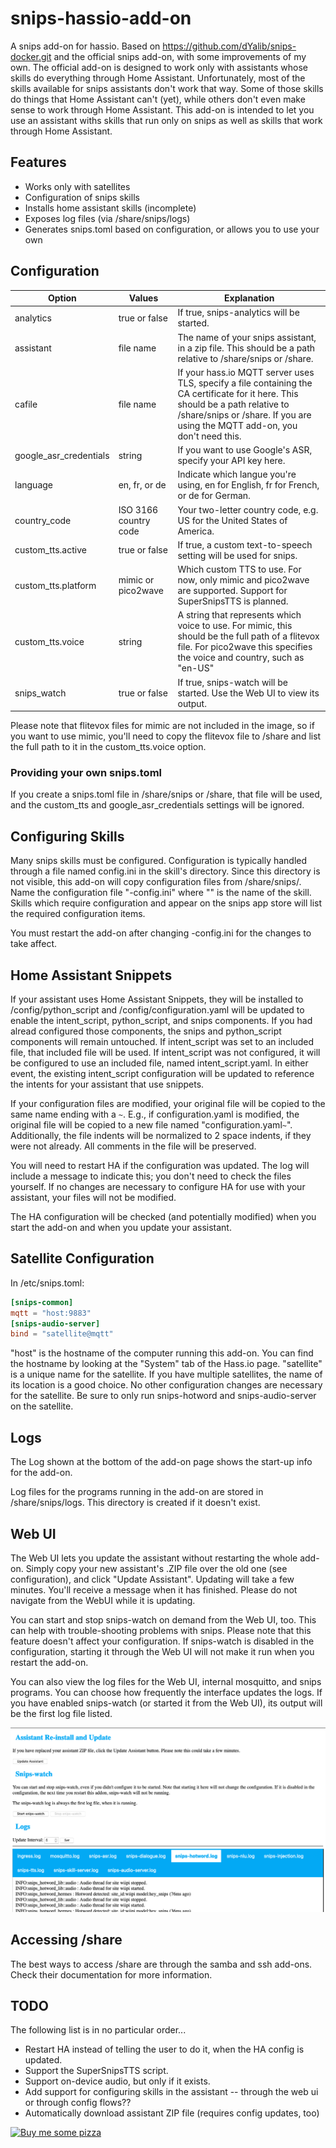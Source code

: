 # snips-hassio-add-on
A snips add-on for hassio.  Based on
https://github.com/dYalib/snips-docker.git and the official snips add-on,
with some improvements of my own.  The official add-on is designed to work
only with assistants whose skills do everything through Home Assistant.
Unfortunately, most of the skills available for snips assistants don't work
that way.  Some of those skills do things that Home Assistant can't (yet),
while others don't even make sense to work through Home Assistant.  This
add-on is intended to let you use an assistant withs skills that run only on
snips as well as skills that work through Home Assistant.

## Features
- Works only with satellites
- Configuration of snips skills
- Installs home assistant skills (incomplete)
- Exposes log files (via /share/snips/logs)
- Generates snips.toml based on configuration, or allows you to use your own

## Configuration
| Option | Values | Explanation |
|--------|--------|-------------|
|analytics|true or false|If true, snips-analytics will be started.|
|assistant|file name|The name of your snips assistant, in a zip file.  This should be a path relative to /share/snips or /share.|
|cafile|file name|If your hass.io MQTT server uses TLS, specify a file containing the CA certificate for it here.  This should be a path relative to /share/snips or /share.  If you are using the MQTT add-on, you don't need this.|
|google_asr_credentials|string|If you want to use Google's ASR, specify your API key here.|
|language|en, fr, or de|Indicate which langue you're using, en for English, fr for French, or de for German.|
|country_code|ISO 3166 country code|Your two-letter country code, e.g. US for the United States of America.|
|custom_tts.active|true or false|If true, a custom text-to-speech setting will be used for snips.|
|custom_tts.platform|mimic or pico2wave|Which custom TTS to use. For now, only mimic and pico2wave are supported.  Support for SuperSnipsTTS is planned.|
|custom_tts.voice|string|A string that represents which voice to use.  For mimic, this should be the full path of a flitevox file.  For pico2wave this specifies the voice and country, such as "en-US"|
|snips_watch|true or false|If true, snips-watch will be started.  Use the Web UI to view its output.|

Please note that flitevox files for mimic are not included in the image, so
if you want to use mimic, you'll need to copy the flitevox file to /share
and list the full path to it in the custom_tts.voice option.

### Providing your own snips.toml
If you create a snips.toml file in /share/snips or /share, that file will be
used, and the custom_tts and google_asr_credentials settings will be
ignored.

## Configuring Skills
Many snips skills must be configured. Configuration is typically handled
through a file named config.ini in the skill's directory.  Since this
directory is not visible, this add-on will copy configuration files from
/share/snips/.  Name the configuration file "<skillname>-config.ini" where
"<skillname>" is the name of the skill.  Skills which require configuration
and appear on the snips app store will list the required configuration
items.

You must restart the add-on after changing <skillname>-config.ini for the
changes to take affect.

## Home Assistant Snippets
If your assistant uses Home Assistant Snippets, they will be installed to
/config/python_script and /config/configuration.yaml will be updated to
enable the intent_script, python_script, and snips components.  If you had
alread configured those components, the snips and python_script components
will remain untouched.  If intent_script was set to an included file, that
included file will be used.  If intent_script was not configured, it will be
configured to use an included file, named intent_script.yaml.  In either
event, the existing intent_script configuration will be updated to reference
the intents for your assistant that use snippets.

If your configuration files are modified, your original file will be copied
to the same name ending with a `~`.  E.g., if configuration.yaml is
modified, the original file will be copied to a new file named
"configuration.yaml`~`".  Additionally, the file indents will be normalized
to 2 space indents, if they were not already.  All comments in the file will
be preserved.

You will need to restart HA if the configuration was updated.  The log will
include a message to indicate this; you don't need to check the files
yourself.  If no changes are necessary to configure HA for use with your
assistant, your files will not be modified.

The HA configuration will be checked (and potentially modified) when you
start the add-on and when you update your assistant.

## Satellite Configuration
In /etc/snips.toml:
```toml
[snips-common]
mqtt = "host:9883"
[snips-audio-server]
bind = "satellite@mqtt"
```
"host" is the hostname of the computer running this add-on.  You can find
the hostname by looking at the "System" tab of the Hass.io page.
"satellite" is a unique name for the satellite.  If you have multiple
satellites, the name of its location is a good choice.  No other
configuration changes are necessary for the satellite.  Be sure to only run
snips-hotword and snips-audio-server on the satellite.

## Logs
The Log shown at the bottom of the add-on page shows the start-up info for
the add-on.

Log files for the programs running in the add-on are stored in
/share/snips/logs.  This directory is created if it doesn't exist.
 
## Web UI
The Web UI lets you update the assistant without restarting the whole
add-on.  Simply copy your new assistant's .ZIP file over the old one (see
configuration), and click "Update Assistant".  Updating will take a few
minutes.  You'll receive a message when it has finished.  Please do not
navigate from the WebUI while it is updating.

You can start and stop snips-watch on demand from the Web UI, too.  This can
help with trouble-shooting problems with snips.  Please note that this
feature doesn't affect your configuration.  If snips-watch is disabled in
the configuration, starting it through the Web UI will not make it run when
you restart the add-on.

You can also view the log files for the Web UI, internal mosquitto, and
snips programs.  You can choose how frequently the interface updates the
logs.  If you have enabled snips-watch (or started it from the Web UI), its
output will be the first log file listed.

![Web UI Screenshot](/snips-base-webui.png?raw=true)

## Accessing /share
The best ways to access /share are through the samba and ssh add-ons.  Check
their documentation for more information.

## TODO
The following list is in no particular order...

- Restart HA instead of telling the user to do it, when the HA config is updated.
- Support the SuperSnipsTTS script.
- Support on-device audio, but only if it exists.
- Add support for configuring skills in the assistant -- through the web ui or through config flows??
- Automatically download assistant ZIP file (requires config updates, too)

[![Buy me some pizza](https://www.buymeacoffee.com/assets/img/custom_images/orange_img.png)](https://www.buymeacoffee.com/qpunYPZx5)
